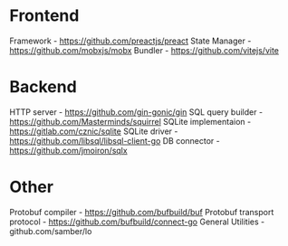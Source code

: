 # Frontend
Framework - https://github.com/preactjs/preact
State Manager - https://github.com/mobxjs/mobx
Bundler - https://github.com/vitejs/vite

# Backend
HTTP server - https://github.com/gin-gonic/gin
SQL query builder - https://github.com/Masterminds/squirrel
SQLite implementaion - https://gitlab.com/cznic/sqlite
SQLite driver - https://github.com/libsql/libsql-client-go
DB connector - https://github.com/jmoiron/sqlx

# Other
Protobuf compiler - https://github.com/bufbuild/buf
Protobuf transport protocol - https://github.com/bufbuild/connect-go
General Utilities - github.com/samber/lo
